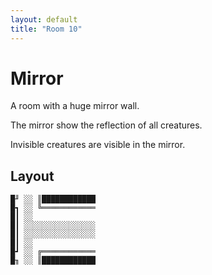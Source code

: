 ```yaml
---
layout: default
title: "Room 10"
---
```


# Mirror

A room with a huge mirror wall.

The mirror show the reflection of all creatures.

Invisible creatures are visible in the mirror.

## Layout

```
█╜ ░░ ║████████████
█┓ ░░ ╚════════════
█┃ ░░              
█┃ ░░░░░░░░░░░░░░░░
█┃ ░░░░░░░░░░░░░░░░
█┃ ░░              
█┛ ░░ ╔════════════
█╖ ░░ ║████████████
```
